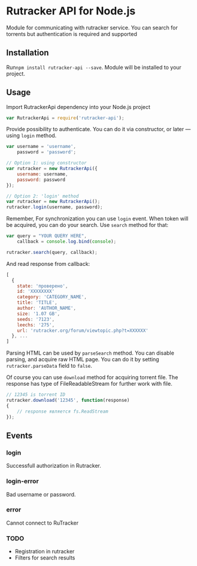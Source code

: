 # Rutracker API for Node.js
Module for communicating with rutracker service. You can search for torrents but authentication is required and supported

## Installation
Run```npm install rutracker-api --save```. Module will be installed to your project.

## Usage
Import RutrackerApi dependency into your Node.js project

```js
var RutrackerApi = require('rutracker-api');
```

Provide possibility to authenticate. You can do it via constructor, or later — using ```login``` method.

```js
var username = 'username',
    password = 'password';

// Option 1: using constructor
var rutracker = new RutrackerApi({
    username: username,
    password: password
});

// Option 2: 'login' method
var rutracker = new RutrackerApi();
rutracker.login(username, password);
```

Remember, For synchronization you can use ```login``` event. When token will be acquired, you can do your search. Use ```search``` method for that:

```js
var query = "YOUR QUERY HERE",
    callback = console.log.bind(console);

rutracker.search(query, callback);
```

And read response from callback:
```js
[
  {
    state: 'проверено',
    id: 'XXXXXXXX'
    category: 'CATEGORY_NAME',
    title: 'TITLE',
    author: 'AUTHOR_NAME',
    size: '1.07 GB',
    seeds: '7123',
    leechs: '275',
    url: 'rutracker.org/forum/viewtopic.php?t=XXXXXX'
  }, ...
]
```

Parsing HTML can be used by ```parseSearch``` method. You can disable parsing, and acquire raw HTML page. You can do it by setting ```rutracker.parseData``` field to ```false```.

Of course you can use  ``download`` method for acquiring torrent file. The response has type of FileReadableStream for further work with file.

```js
// 12345 is torrent ID
rutracker.download('12345', function(response)
{
    // response является fs.ReadStream
});
```

## Events
### login
Successfull authorization in Rutracker.

### login-error
Bad username or password.

### error
Cannot connect to RuTracker

### TODO
- Registration in rutracker
- Filters for search results
